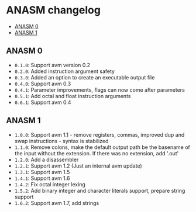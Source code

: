 # ANASM changelog
* [ANASM 0](#anasm-0)
* [ANASM 1](#anasm-1)

## ANASM 0
- `0.1.0`: Support avm version 0.2
- `0.2.0`: Added instruction argument safety
- `0.3.0`: Added an option to create an executable output file
- `0.4.0`: Support avm 0.3
- `0.4.1`: Parameter improvements, flags can now come after parameters
- `0.5.1`: Add octal and float instruction arguments
- `0.6.1`: Support avm 0.4

## ANASM 1
- `1.0.0`: Support avm 1.1 - remove registers, commas, improved dup and swap instructions - syntax
           is stabilized
- `1.1.0`: Remove colons, make the default output path be the basename of the input without the
           extension. If there was no extension, add '.out'
- `1.2.0`: Add a disassembler
- `1.2.1`: Support avm 1.2 (Just an internal avm update)
- `1.3.1`: Support avm 1.5
- `1.4.1`: Support avm 1.6
- `1.4.2`: Fix octal integer lexing
- `1.5.2`: Add binary integer and character literals support, prepare string support
- `1.6.2`: Support avm 1.7, add strings
